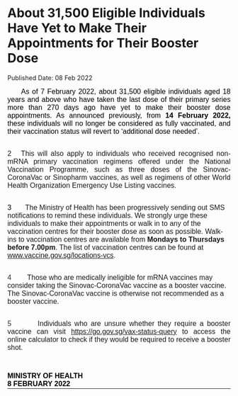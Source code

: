 <html>
    <meta http-equiv="Content-Type" content="text/html; charset=utf-8"/>
    <meta charset="utf-8"/>
    <title>About 31,500 Eligible Individuals Have Yet to Make Their Appointments for Their Booster Dose</title>
    <body><h1>About 31,500 Eligible Individuals Have Yet to Make Their Appointments for Their Booster Dose</h1>
    <p>Published Date: 08 Feb 2022</p> <p style="text-align: justify;"><span style="color: black; font-size: 12pt; font-family: Arial;">&nbsp; &nbsp; &nbsp;As of 7 February 2022, about 31,500&nbsp;eligible individuals aged 18 years and above who have taken the last dose of their primary series more than 270 days ago have yet to make their booster dose appointments. As announced previously, from <strong>14 February 2022, </strong>these individuals will no longer be considered as fully vaccinated, and their vaccination status will revert to ‘additional dose needed’. </span></p> <p style="text-align: justify;"><span style="font-family: Arial; font-size: 16px;"><strong><span style="color: rgb(51, 51, 51);"><br></span></strong></span><span style="font-family: Arial; font-size: 16px; text-align: left;">2&nbsp; &nbsp;This will also apply to individuals who received recognised non-mRNA primary vaccination regimens offered under the National Vaccination Programme, such as three doses of the Sinovac-CoronaVac or Sinopharm vaccines, as well as regimens of other World Health Organization Emergency Use Listing vaccines.</span></p><p style="text-align: justify;"><p><span style="color: black; font-family: Arial; font-size: 16px;"><br>3&nbsp; &nbsp; &nbsp; &nbsp;</span><span style="font-family: Arial; font-size: 16px;">The Ministry of Health has been progressively sending out SMS notifications to remind these individuals. We strongly urge these individuals to make their appointments or walk in to any of the vaccination centres for their booster dose as soon as possible. Walk-ins to vaccination centres are available from <strong>Mondays to Thursdays before 7.00pm</strong>. The list of vaccination centres can be found at </span><a href="http://www.vaccine.gov.sg/locations-vcs" style="font-family: Arial; font-size: 16px;">www.vaccine.gov.sg/locations-vcs</a><span style="font-family: Arial; font-size: 16px; color: rgb(51, 51, 51);">.</span></p></p><p style="text-align: justify;"><p><span style="color: rgb(51, 51, 51); font-family: Arial; font-size: 16px;"><br>4&nbsp; &nbsp; &nbsp; &nbsp;&nbsp;</span><span style="font-family: Arial; font-size: 16px;">Those who are medically ineligible for mRNA vaccines may consider taking the Sinovac-CoronaVac vaccine as a booster vaccine. The Sinovac-CoronaVac vaccine is otherwise not recommended as a booster vaccine.</span></p></p><p><p style="text-align: justify;"><span style="color: rgb(51, 51, 51); font-family: Arial; font-size: 16px;"><br>5&nbsp; &nbsp; &nbsp; &nbsp;&nbsp;</span><span style="font-family: Arial; font-size: 16px;">Individuals who are unsure whether they require a booster vaccine can visit </span><a href="https://go.gov.sg/vax-status-query" style="font-family: Arial; font-size: 16px;">https://go.gov.sg/vax-status-query</a><span style="font-family: Arial; font-size: 16px;"> to access the online calculator </span><span style="font-family: Arial; font-size: 16px;">to check if they would be required to receive a booster shot.</span></p></p> <p style="text-align: justify;"><span style="color: black; font-family: Arial; font-size: 16px;">&nbsp;</span></p> <p class="paragraph" style="margin: 0cm 0cm 0.0001pt;"><span class="normaltextrun" style="font-family: Arial; font-size: 16px;"><strong><span style="color: black;">MINISTRY OF HEALTH</span></strong></span><span class="eop" style="font-family: Arial; font-size: 16px;"><span style="color: black;"></span></span></p> <div style="padding: 0cm 0cm 1pt; border-top: none; border-right: none; border-bottom-width: 1pt; border-bottom-style: solid; border-left: none;"> <p class="paragraph" style="margin: 0cm 0cm 0.0001pt; padding: 0cm; border: none;"><span class="normaltextrun" style="font-family: Arial; font-size: 16px;"><strong><span style="color: black;">8&nbsp;FEBRUARY&nbsp;2022</span></strong></span><span class="eop" style="font-family: Arial; font-size: 16px;"><span style="color: black;"></span></span></p> </div></body>
</html>